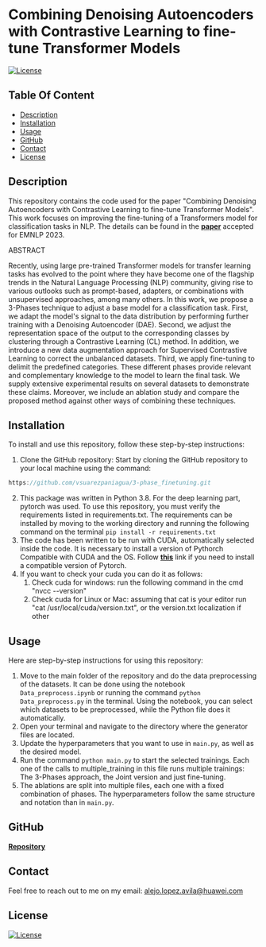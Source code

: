 # Combining Denoising Autoencoders with Contrastive Learning to fine-tune Transformer Models

  [![License](https://img.shields.io/static/v1?label=License&message=MIT&color=blue&?style=plastic&logo=appveyor)](https://opensource.org/license/MIT)



## Table Of Content

- [Description](#description)
- [Installation](#installation)
- [Usage](#usage)
- [GitHub](#github)
- [Contact](#contact)
- [License](#license)




[//]: # (![GitHub repo size]&#40;https://img.shields.io/github/repo-size/AntonScheving/README-Generator?style=plastic&#41;)

[//]: # ()
[//]: # (![Top Langs]&#40;https://github-readme-stats.vercel.app/api/top-langs/?username=myusername&hide=javascript,css,scss,html&theme=tokyonight&#41;)



## Description
This repository contains the code used for the paper 
"Combining Denoising Autoencoders with Contrastive Learning to fine-tune Transformer Models". 
This work focuses on improving the fine-tuning of a Transformers model for classification tasks in NLP. 
The details can be found in the <a href="https:/..."><strong>paper</a></strong> accepted for EMNLP 2023. 

ABSTRACT

Recently, using large pre-trained Transformer models for transfer learning tasks has evolved to the point 
where they have become one of the flagship trends in the Natural Language Processing (NLP) community, 
giving rise to various outlooks such as prompt-based, adapters, or combinations with unsupervised approaches, 
among many others. In this work, we propose a 3-Phases technique to adjust a base model for a classification task. 
First, we adapt the model's signal to the data distribution by performing further training with a Denoising Autoencoder (DAE). 
Second, we adjust the representation space of the output to the corresponding classes by clustering through a Contrastive Learning (CL) method. 
In addition, we introduce a new data augmentation approach for Supervised Contrastive Learning to correct the unbalanced datasets. 
Third, we apply fine-tuning to delimit the predefined categories. 
These different phases provide relevant and complementary knowledge to the model to learn the final task. 
We supply extensive experimental results on several datasets to demonstrate these claims. 
Moreover, we include an ablation study and compare the proposed method against other ways of combining these techniques.

## Installation

To install and use this repository, follow these step-by-step instructions:

1. Clone the GitHub repository: Start by cloning the GitHub repository to your local machine using the command:

```jsx
https://github.com/vsuarezpaniagua/3-phase_finetuning.git
```

2. This package was written in Python 3.8. For the deep learning part, pytorch was used. 
To use this repository, you must verify the requirements listed in requirements.txt. 
The requirements can be installed by moving to the working directory and running the following command on the terminal 
`pip install -r requirements.txt`
3. The code has been written to be run with CUDA, automatically selected inside the code. 
It is necessary to install a version of Pythorch Compatible with CUDA and the OS. 
Follow <a href="https://pytorch.org/"><strong>this</a></strong>
link if you need to install a compatible version of Pytorch.
4. If you want to check your cuda you can do it as follows:
    1. Check cuda for windows: run the following command in the cmd "nvcc --version"
    2. Check cuda for Linux or Mac: assuming that cat is your editor run "cat /usr/local/cuda/version.txt",
    or the version.txt localization if other

## Usage
 
Here are step-by-step instructions for using this repository:

1. Move to the main folder of the repository and do the data preprocessing of the datasets. 
It can be done using the notebook `Data_preprocess.ipynb` or running the command `python Data_preprocess.py` in the terminal.
Using the notebook, you can select which datasets to be preprocessed, while the Python file does it automatically.
2. Open your terminal and navigate to the directory where the generator files are located.
3. Update the hyperparameters that you want to use in `main.py`, as well as the desired model.
4. Run the command `python main.py` to start the selected trainings. 
Each one of the calls to multiple_training in this file runs multiple trainings: 
The 3-Phases approach, the Joint version and just fine-tuning.
5. The ablations are split into multiple files, each one with a fixed combination of phases.
The hyperparameters follow the same structure and notation than in `main.py`.

## GitHub

<a href="https://github.com/vsuarezpaniagua/3-phase_finetuning"><strong>Repository</a></strong>

## Contact

Feel free to reach out to me on my email:
alejo.lopez.avila@huawei.com

## License

[![License](https://img.shields.io/static/v1?label=Licence&message=MIT&color=blue)](https://opensource.org/license/MIT)
